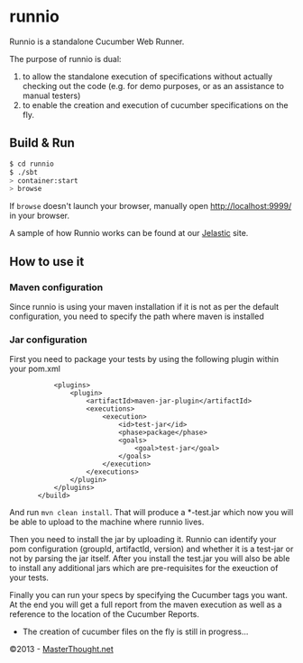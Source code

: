 # runnio #

Runnio is a standalone Cucumber Web Runner.

The purpose of runnio is dual:

1. to allow the standalone execution of specifications without actually checking out the code (e.g. for demo purposes, or as an assistance to manual testers)
2. to enable the creation and execution of cucumber specifications on the fly.

## Build & Run ##

```sh
$ cd runnio
$ ./sbt
> container:start
> browse
```

If `browse` doesn't launch your browser, manually open [http://localhost:9999/](http://localhost:9999/) in your browser.

A sample of how Runnio works can be found at our [Jelastic](http://runnio.j.layershift.co.uk/) site.

## How to use it ##

### Maven configuration ###
Since runnio is using your maven installation if it is not as per the default configuration, you need to specify the path where maven is installed

### Jar configuration ###

First you need to package your tests by using the following plugin within your pom.xml
```    <build>
           <plugins>
               <plugin>
                   <artifactId>maven-jar-plugin</artifactId>
                   <executions>
                       <execution>
                           <id>test-jar</id>
                           <phase>package</phase>
                           <goals>
                               <goal>test-jar</goal>
                           </goals>
                       </execution>
                   </executions>
               </plugin>
           </plugins>
       </build>
```
And run `mvn clean install`. That will produce a *-test.jar which now you will be able to upload to the machine where runnio lives.

Then you need to install the jar by uploading it. Runnio can identify your pom configuration (groupId, artifactId, version) and whether it is a test-jar or not by parsing the jar itself.
After you install the test.jar you will also be able to install any additional jars which are pre-requisites for the exeuction of your tests.

Finally you can run your specs by specifying the Cucumber tags you want.
At the end you will get a full report from the maven execution as well as a reference to the location of the Cucumber Reports.

- The creation of cucumber files on the fly is still in progress...

&copy;2013 - [MasterThought.net](http://www.masterthought.net)


